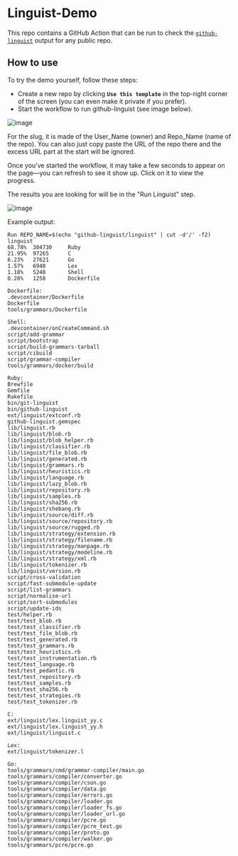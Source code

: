 # Linguist-Demo

This repo contains a GitHub Action that can be run to check the [`github-linguist`](https://github.com/github-linguist/linguist) output for any public repo.

## How to use

To try the demo yourself, follow these steps:

- Create a new repo by clicking **`Use this template`** in the top-right corner of the screen (you can even make it private if you prefer).
- Start the workflow to run github-linguist (see image below).

![image](https://github.com/user-attachments/assets/288ad401-74e0-451b-806d-babfe7b72743)

For the slug, it is made of the User_Name (owner) and Repo_Name (name of the repo). You can also just copy paste the URL of the repo there and the excess URL part at the start will be ignored.

Once you’ve started the workflow, it may take a few seconds to appear on the page—you can refresh to see it show up. Click on it to view the progress. 

The results you are looking for will be in the "Run Linguist" step.

![image](https://github.com/user-attachments/assets/1b3d20ad-a0ae-427f-a4ab-d3ad8808ed20)


Example output:
```
Run REPO_NAME=$(echo "github-linguist/linguist" | cut -d'/' -f2)
linguist
68.78%  304730     Ruby
21.95%  97265      C
6.23%   27621      Go
1.57%   6948       Lex
1.18%   5248       Shell
0.28%   1258       Dockerfile

Dockerfile:
.devcontainer/Dockerfile
Dockerfile
tools/grammars/Dockerfile

Shell:
.devcontainer/onCreateCommand.sh
script/add-grammar
script/bootstrap
script/build-grammars-tarball
script/cibuild
script/grammar-compiler
tools/grammars/docker/build

Ruby:
Brewfile
Gemfile
Rakefile
bin/git-linguist
bin/github-linguist
ext/linguist/extconf.rb
github-linguist.gemspec
lib/linguist.rb
lib/linguist/blob.rb
lib/linguist/blob_helper.rb
lib/linguist/classifier.rb
lib/linguist/file_blob.rb
lib/linguist/generated.rb
lib/linguist/grammars.rb
lib/linguist/heuristics.rb
lib/linguist/language.rb
lib/linguist/lazy_blob.rb
lib/linguist/repository.rb
lib/linguist/samples.rb
lib/linguist/sha256.rb
lib/linguist/shebang.rb
lib/linguist/source/diff.rb
lib/linguist/source/repository.rb
lib/linguist/source/rugged.rb
lib/linguist/strategy/extension.rb
lib/linguist/strategy/filename.rb
lib/linguist/strategy/manpage.rb
lib/linguist/strategy/modeline.rb
lib/linguist/strategy/xml.rb
lib/linguist/tokenizer.rb
lib/linguist/version.rb
script/cross-validation
script/fast-submodule-update
script/list-grammars
script/normalise-url
script/sort-submodules
script/update-ids
test/helper.rb
test/test_blob.rb
test/test_classifier.rb
test/test_file_blob.rb
test/test_generated.rb
test/test_grammars.rb
test/test_heuristics.rb
test/test_instrumentation.rb
test/test_language.rb
test/test_pedantic.rb
test/test_repository.rb
test/test_samples.rb
test/test_sha256.rb
test/test_strategies.rb
test/test_tokenizer.rb

C:
ext/linguist/lex.linguist_yy.c
ext/linguist/lex.linguist_yy.h
ext/linguist/linguist.c

Lex:
ext/linguist/tokenizer.l

Go:
tools/grammars/cmd/grammar-compiler/main.go
tools/grammars/compiler/converter.go
tools/grammars/compiler/cson.go
tools/grammars/compiler/data.go
tools/grammars/compiler/errors.go
tools/grammars/compiler/loader.go
tools/grammars/compiler/loader_fs.go
tools/grammars/compiler/loader_url.go
tools/grammars/compiler/pcre.go
tools/grammars/compiler/pcre_test.go
tools/grammars/compiler/proto.go
tools/grammars/compiler/walker.go
tools/grammars/pcre/pcre.go
```
